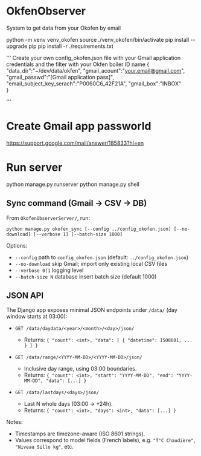 # OkfenObserver
System to get data from your Okofen by email


python -m venv venv_okofen
source ./venv_okofen/bin/activate
pip install --upgrade pip
pip install -r ./requirements.txt



'''
Create your own config_okofen.json file with your Gmail application credentials and the filter with your Okfen boiler ID name
{
    "data_dir":"~/dev/data/okfen",
    "gmail_acount":"your.email@gmail.com",
    "gmail_passwd":"[Gmail application pass]",
    "email_subject_key_serach":"P0060C6_42F21A",
    "gmail_box":"INBOX"    
}

'''

# Create Gmail app passworld

https://support.google.com/mail/answer/185833?hl=en


# Run server
python manage.py runserver
python manage.py shell

## Sync command (Gmail → CSV → DB)

From `OkofenObserverServer/`, run:

```
python manage.py okofen_sync [--config ../config_okofen.json] [--no-download] [--verbose 1] [--batch-size 1000]
```

Options:
- `--config` path to `config_okofen.json` (default: `../config_okofen.json`)
- `--no-download` skip Gmail; import only existing local CSV files
- `--verbose 0|1` logging level
- `--batch-size N` database insert batch size (default 1000)

## JSON API

The Django app exposes minimal JSON endpoints under `/data/` (day window starts at 03:00):

- `GET /data/daydata/<year>/<month>/<day>/json/`
  - Returns: `{ "count": <int>, "data": [ { "datetime": ISO8601, ... } ] }`

- `GET /data/range/<YYYY-MM-DD>/<YYYY-MM-DD>/json/`
  - Inclusive day range, using 03:00 boundaries.
  - Returns: `{ "count": <int>, "start": "YYYY-MM-DD", "end": "YYYY-MM-DD", "data": [...] }`

- `GET /data/lastdays/<days>/json/`
  - Last N whole days (03:00 → +24h).
  - Returns: `{ "count": <int>, "days": <int>, "data": [...] }`

Notes:
- Timestamps are timezone-aware (ISO 8601 strings).
- Values correspond to model fields (French labels), e.g. `"T°C Chaudière"`, `"Niveau Sillo kg"`, etc.
